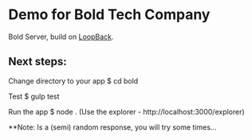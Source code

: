 # Demo for Bold Tech Company

Bold Server, build on [LoopBack](http://loopback.io).

## Next steps:

  Change directory to your app
    $ cd bold

  Test
    $ gulp test

  Run the app
    $ node . (Use the explorer - http://localhost:3000/explorer)

**Note: Is a (semi) random response, you will try some times...